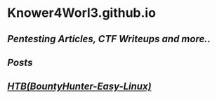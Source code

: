 # Knower4Worl3.github.io


_**Pentesting Articles, CTF Writeups and more..**_
--------------------------------------------

_**Posts**_
------------


 
## _**[HTB(BountyHunter-Easy-Linux)](/HTB/BountyHunter.md)**_



    






